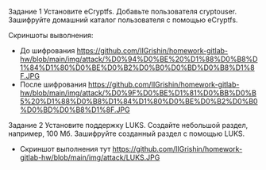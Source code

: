Задание 1
Установите eCryptfs.
Добавьте пользователя cryptouser.
Зашифруйте домашний каталог пользователя с помощью eCryptfs.

Скриншоты выволнения:
* До шифрования https://github.com/IIGrishin/homework-gitlab-hw/blob/main/img/attack/%D0%94%D0%BE%20%D1%88%D0%B8%D1%84%D1%80%D0%BE%D0%B2%D0%B0%D0%BD%D0%B8%D1%8F.JPG
* После шифрования https://github.com/IIGrishin/homework-gitlab-hw/blob/main/img/attack/%D0%9F%D0%BE%D1%81%D0%BB%D0%B5%20%D1%88%D0%B8%D1%84%D1%80%D0%BE%D0%B2%D0%B0%D0%BD%D0%B8%D1%8F.JPG

Задание 2
Установите поддержку LUKS.
Создайте небольшой раздел, например, 100 Мб.
Зашифруйте созданный раздел с помощью LUKS.

* Скриншот выполнения тут https://github.com/IIGrishin/homework-gitlab-hw/blob/main/img/attack/LUKS.JPG
